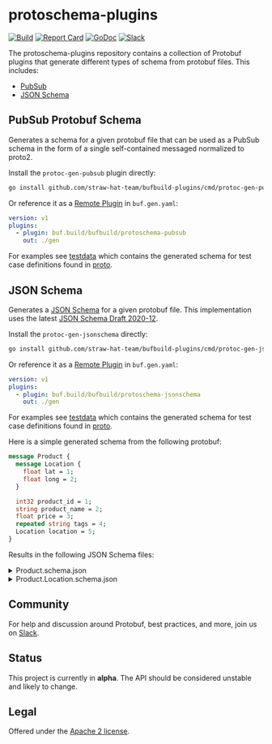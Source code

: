 # protoschema-plugins

[![Build](https://github.com/straw-hat-team/bufbuild-plugins/actions/workflows/ci.yaml/badge.svg?branch=main)][badges_ci]
[![Report Card](https://goreportcard.com/badge/github.com/straw-hat-team/bufbuild-plugins)][badges_goreportcard]
[![GoDoc](https://pkg.go.dev/badge/github.com/straw-hat-team/bufbuild-plugins.svg)][badges_godoc]
[![Slack](https://img.shields.io/badge/slack-buf-%23e01563)][badges_slack]

The protoschema-plugins repository contains a collection of Protobuf plugins that generate different
types of schema from protobuf files. This includes:

- [PubSub](#pubsub-protobuf-schema)
- [JSON Schema](#json-schema)

## PubSub Protobuf Schema

Generates a schema for a given protobuf file that can be used as a PubSub schema in the form of a
single self-contained messaged normalized to proto2.

Install the `protoc-gen-pubsub` plugin directly:

```sh
go install github.com/straw-hat-team/bufbuild-plugins/cmd/protoc-gen-pubsub@latest
```

Or reference it as a [Remote Plugin](https://buf.build/docs/generate/remote-plugins) in `buf.gen.yaml`:

```yaml
version: v1
plugins:
  - plugin: buf.build/bufbuild/protoschema-pubsub
    out: ./gen
```

For examples see [testdata](/internal/testdata/pubsub/) which contains the generated schema for
test case definitions found in [proto](/internal/proto/).

## JSON Schema

Generates a [JSON Schema](https://json-schema.org/) for a given protobuf file. This implementation
uses the latest [JSON Schema Draft 2020-12](https://json-schema.org/draft/2020-12/release-notes).

Install the `protoc-gen-jsonschema` directly:

```sh
go install github.com/straw-hat-team/bufbuild-plugins/cmd/protoc-gen-jsonschema@latest
```

Or reference it as a [Remote Plugin](https://buf.build/docs/generate/remote-plugins) in `buf.gen.yaml`:

```yaml
version: v1
plugins:
  - plugin: buf.build/bufbuild/protoschema-jsonschema
    out: ./gen
```

For examples see [testdata](/internal/testdata/jsonschema/) which contains the generated schema for
test case definitions found in [proto](/internal/proto/).

Here is a simple generated schema from the following protobuf:

```proto
message Product {
  message Location {
    float lat = 1;
    float long = 2;
  }

  int32 product_id = 1;
  string product_name = 2;
  float price = 3;
  repeated string tags = 4;
  Location location = 5;
}
```

Results in the following JSON Schema files:

<details>
<summary>Product.schema.json</summary>

```json
{
  "$schema": "http://json-schema.org/draft-07/schema#",
  "type": "object",
  "properties": {
    "product_id": {
      "type": "integer"
    },
    "product_name": {
      "type": "string"
    },
    "price": {
      "type": "number"
    },
    "tags": {
      "type": "array",
      "items": {
        "type": "string"
      }
    },
    "location": {
      "type": "object",
      "properties": {
        "lat": {
          "type": "number"
        },
        "long": {
          "type": "number"
        }
      },
      "required": ["lat", "long"]
    }
  },
  "required": ["product_id", "product_name", "price", "tags", "location"]
}
```

</details>

<details>
<summary>Product.Location.schema.json</summary>

```json
{
  "$id": "Product.Location.schema.json",
  "$schema": "https://json-schema.org/draft/2020-12/schema",
  "additionalProperties": false,
  "properties": {
    "lat": {
      "anyOf": [
        {
          "type": "number"
        },
        {
          "type": "string"
        },
        {
          "enum": ["NaN", "Infinity", "-Infinity"],
          "type": "string"
        }
      ]
    },
    "long": {
      "anyOf": [
        {
          "type": "number"
        },
        {
          "type": "string"
        },
        {
          "enum": ["NaN", "Infinity", "-Infinity"],
          "type": "string"
        }
      ]
    }
  },
  "type": "object"
}
```

</details>

## Community

For help and discussion around Protobuf, best practices, and more, join us
on [Slack][badges_slack].

## Status

This project is currently in **alpha**. The API should be considered unstable and likely to change.

## Legal

Offered under the [Apache 2 license][license].

[badges_ci]: https://github.com/straw-hat-team/bufbuild-plugins/actions/workflows/ci.yaml
[badges_goreportcard]: https://goreportcard.com/report/github.com/straw-hat-team/bufbuild-plugins
[badges_godoc]: https://pkg.go.dev/github.com/straw-hat-team/bufbuild-plugins
[badges_slack]: https://join.slack.com/t/bufbuild/shared_invite/zt-f5k547ki-dW9LjSwEnl6qTzbyZtPojw
[license]: https://github.com/straw-hat-team/bufbuild-plugins/blob/main/LICENSE.txt
